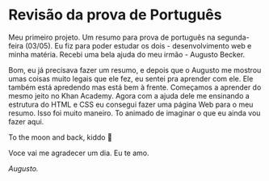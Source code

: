 # Revisão da prova de Português #
Meu primeiro projeto. Um resumo para prova de português na segunda-feira (03/05). Eu fiz para poder estudar os dois - desenvolvimento web e minha matéria. Recebi uma bela ajuda do meu irmão - Augusto Becker. 

Bom, eu já precisava fazer um resumo, e depois que o Augusto me mostrou umas coisas muito legais que ele fez, eu sentei pra aprender com ele. Ele também está apredendo mas está bem à frente. Começamos a aprender do mesmo jeito no Khan Academy. Agora com a ajuda dele me ensinando a estrutura do HTML e CSS eu consegui fazer uma página Web para o meu resumo. Isso foi muito maneiro. To animado de imaginar o que eu ainda vou fazer aqui.


To the moon and back, kiddo :new_moon_with_face:

Voce vai me agradecer um dia. Eu te amo.

_Augusto._
